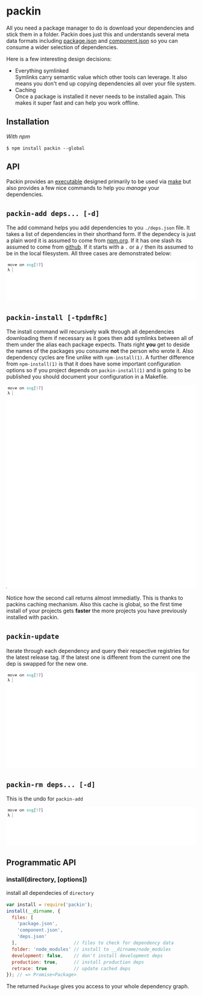 
# packin

  All you need a package manager to do is download your dependencies and stick them in a folder. Packin does just this and understands several meta data formats including [package.json](https://npmjs.org) and [component.json](https://github.com/component/component) so you can consume a wider selection of dependencies.

Here is a few interesting design decisions:

+ Everything symlinked  
  Symlinks carry semantic value which other tools can leverage. It also means you don't end up copying dependencies all over your file system.
+ Caching  
  Once a package is installed it never needs to be installed again. This makes it super fast and can help you work offline.

## Installation

_With npm_  

    $ npm install packin --global

## API

Packin provides an [executable](bin/packin) designed primarily to be used via [make](//github.com/jkroso/move/blob/master/Makefile) but also provides a few nice commands to help you _manage_ your dependencies.

## `packin-add deps... [-d]`

The add command helps you add dependencies to you `./deps.json` file. It takes a list of dependencies in their shorthand form. If the dependecy is just a plain word it is assumed to come from [npm.org](http://npm.org). If it has one slash its assumed to come from [github](//github.com). If it starts with a `.` or a `/` then its assumed to be in the local filesystem. All three cases are demonstrated below:

![animation](images/packin-add.gif)

## `packin-install [-tpdmfRc]`

The install command will recursively walk through all dependencies downloading them if necessary as it goes then add symlinks between all of them under the alias each package expects. Thats right __you__ get to deside the names of the packages you consume __not__ the person who wrote it. Also dependency cycles are fine unlike with `npm-install(1)`. A further difference from `npm-install(1)` is that it does have some important configuration options so if you project depends on `packin-install(1)` and is going to be published you should document your configuration in a Makefile.

![animation](images/packin-install.gif)

Notice how the second call returns almost immediatly. This is thanks to packins caching mechanism. Also this cache is global, so the first time install of your projects gets __faster__ the more projects you have previously installed with packin.

## `packin-update`

Iterate through each dependency and query their respective registries for the latest release tag. If the latest one is different from the current one the dep is swapped for the new one.

![animation](images/packin-update.gif)

## `packin-rm deps... [-d]`

This is the undo for `packin-add`

![animation](images/packin-rm.gif)

## Programmatic API

### install(directory, [options])

  install all dependecies of `directory`

```js
var install = require('packin');
install(__dirname, {
  files: [
    'package.json', 
    'component.json', 
    'deps.json'
  ],                     // files to check for dependency data
  folder: 'node_modules' // install to __dirname/node_modules
  development: false,    // don't install development deps
  production: true,      // install production deps
  retrace: true          // update cached deps
}); // => Promise<Package>
```

The returned `Package` gives you access to your whole dependency graph.